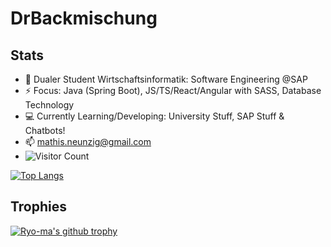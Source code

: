 # DrBackmischung 

## Stats

<!--
**DrBackmischung/DrBackmischung** is a ✨ _special_ ✨ repository because its `README.md` (this file) appears on your GitHub profile.

Here are some ideas to get you started:

-->
- 🔭 Dualer Student Wirtschaftsinformatik: Software Engineering @SAP
- ⚡ Focus: Java (Spring Boot), JS/TS/React/Angular with SASS, Database Technology
- 💻 Currently Learning/Developing: University Stuff, SAP Stuff & Chatbots!
- 📫 mathis.neunzig@gmail.com
- ![Visitor Count](https://profile-counter.glitch.me/DrBackmischung/count.svg)

[![Top Langs](https://github-readme-stats.vercel.app/api/top-langs/?username=DrBackmischung&langs_count=10)](https://github.com/anuraghazra/github-readme-stats)

## Trophies
[![Ryo-ma's github trophy](https://github-profile-trophy.vercel.app/?username=DrBackmischung&row=1)](https://github.com/ryo-ma/github-profile-trophy)
